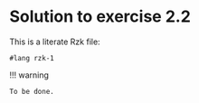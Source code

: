 # Solution to exercise 2.2

This is a literate Rzk file:

```rzk
#lang rzk-1
```

!!! warning

    To be done.

